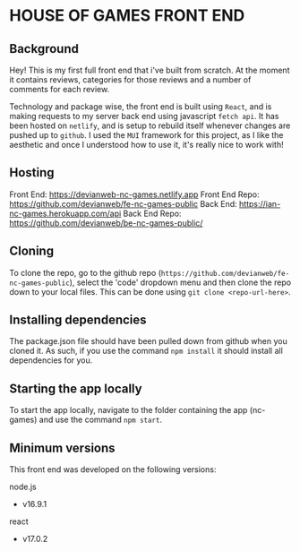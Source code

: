 # HOUSE OF GAMES FRONT END

## Background

Hey! This is my first full front end that i've built from scratch. At the moment it contains reviews, categories for those reviews and a number of comments for each review.

Technology and package wise, the front end is built using `React`, and is making requests to my server back end using javascript `fetch api`. It has been hosted on `netlify`, and is setup to rebuild itself whenever changes are pushed up to `github`. I used the `MUI` framework for this project, as I like the aesthetic and once I understood how to use it, it's really nice to work with!

## Hosting

Front End: https://devianweb-nc-games.netlify.app
Front End Repo: https://github.com/devianweb/fe-nc-games-public
Back End: https://ian-nc-games.herokuapp.com/api
Back End Repo: https://github.com/devianweb/be-nc-games-public/

## Cloning

To clone the repo, go to the github repo (`https://github.com/devianweb/fe-nc-games-public`), select the 'code' dropdown menu and then clone the repo down to your local files. This can be done using `git clone <repo-url-here>`.

## Installing dependencies

The package.json file should have been pulled down from github when you cloned it. As such, if you use the command `npm install` it should install all dependencies for you.

## Starting the app locally

To start the app locally, navigate to the folder containing the app (nc-games) and use the command `npm start`.

## Minimum versions

This front end was developed on the following versions:

node.js

- v16.9.1

react

- v17.0.2
